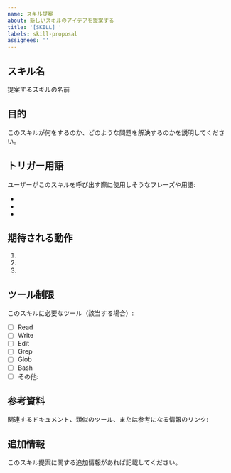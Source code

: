```yaml
---
name: スキル提案
about: 新しいスキルのアイデアを提案する
title: '[SKILL] '
labels: skill-proposal
assignees: ''
---
```


## スキル名

提案するスキルの名前

## 目的

このスキルが何をするのか、どのような問題を解決するのかを説明してください。

## トリガー用語

ユーザーがこのスキルを呼び出す際に使用しそうなフレーズや用語:

-
-
-

## 期待される動作

1.
2.
3.

## ツール制限

このスキルに必要なツール（該当する場合）:

- [ ] Read
- [ ] Write
- [ ] Edit
- [ ] Grep
- [ ] Glob
- [ ] Bash
- [ ] その他:

## 参考資料

関連するドキュメント、類似のツール、または参考になる情報のリンク:

## 追加情報

このスキル提案に関する追加情報があれば記載してください。
